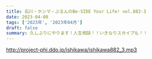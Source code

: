```yaml
---
title: 石川・ホンマ・ぶるんのBe-SIDE Your Life! vol.882-3
date: 2023-04-08
tags: ['2023年', '2023年04月']
draft: false
summary: 久しぶりにやります！人生相談！！いきなりスカイプも！！
---
```


http://project-phi.ddo.jp/ishikawa/ishikawa882_3.mp3
